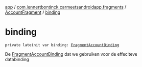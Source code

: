 [app](../../index.md) / [com.lennertbontinck.carmeetsandroidapp.fragments](../index.md) / [AccountFragment](index.md) / [binding](./binding.md)

# binding

`private lateinit var binding: `[`FragmentAccountBinding`](../../com.lennertbontinck.carmeetsandroidapp.databinding/-fragment-account-binding/index.md)

De [FragmentAccountBinding](../../com.lennertbontinck.carmeetsandroidapp.databinding/-fragment-account-binding/index.md) dat we gebruiken voor de effeciteve databinding

